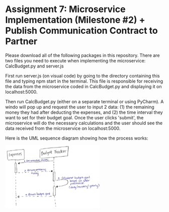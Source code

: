 # Assignment 7: Microservice Implementation (Milestone #2) + Publish Communication Contract to Partner

Please download all of the following packages in this repository.
There are two files you need to execute when implementing the microservice: CalcBudget.py and server.js

First run server.js (on visual code) by going to the directory containing this file and typing npm start in the terminal. This file is responsible for receiving the data from the microservice coded in CalcBudget.py and displaying it on localhost:5000.

Then run CalcBudget.py (either on a separate terminal or using PyCharm). A windo will pop up and request the user to input 2 data: (1) the remaining money they had after deducting the expenses, and (2) the time interval they want to set for their budget goal. Once the user clicks 'submit', the microservice will do the necessary calculations and the user should see the data received from the microservice on localhost:5000.

Here is the UML sequence diagram showing how the process works:

<img src="https://github.com/zhenjiam/cs361_microservice/blob/main/UML_seq_diagram.png" width="300" height="200">


